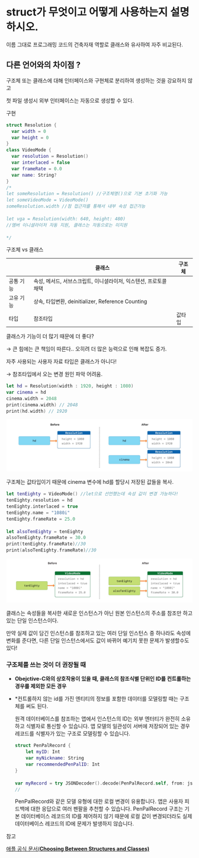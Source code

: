 # struct가 무엇이고 어떻게 사용하는지 설명하시오.

이름 그대로 프로그래밍 코드의 건축자재 역할로  클래스와 유사하여 자주 비교된다.


## 다른 언어와의 차이점 ?

구조체 또는 클래스에 대해 인터페이스와 구현체로 분리하여 생성하는 것을 강요하지 않고

 첫 파일 생성시 외부 인터페이스는 자동으로 생성할 수 있다.

구현

```swift
struct Resolution {
  var width = 0
  var height = 0
}
class VideoMode {
  var resolution = Resolution()
  var interlaced = false
  var frameRate = 0.0
  var name: String?
}
/*
let someResolution = Resolution() //구조체명()으로 기본 초기화 가능
let someVideoMode = VideoMode()
someResolution.width //점 접근자를 통해서 내부 속성 접근가능

let vga = Resolution(width: 640, height: 480) 
//멤버 이니셜라이저 자동 지원, 클래스는 자동으로는 미지원

*/
```

구조체 vs 클래스

|  | 클래스 | 구조체 |
| --- | --- | --- |
| 공통 기능 | 속성, 메서드, 서브스크립트, 이니셜라이저, 익스텐션, 프로토콜 채택 |  |
| 고유 기능 | 상속, 타입변환, deinitializer, Reference Counting |  |
| 타입 | 참조타입 | 값타입 |

클래스가 기능이 더 많기 때문에 더 좋다? 

→ 큰 힘에는 큰 책임이 따른다.. 오히려 더 많은 능력으로 인해 복잡도 증가. 

자주 사용되는 사용자 자료 타입은 클래스가 아니다!

→ 참조타입에서 오는 변경 원인 파악 어려움.

```swift
let hd = Resolution(width : 1920, height : 1080)
var cinema = hd
cinema.width = 2048
print(cinema.width) // 2048
print(hd.width) // 1920
```

![Untitled](./Untitled.png)

구조체는 값타입이기 때문에 cinema 변수에 hd를 할당시 저장된 값들을 복사.

```swift
let tenEighty = VideoMode() //let으로 선언했는데 속성 값이 변경 가능하다!
tenEighty.resolution = hd
tenEighty.interlaced = true
tenEighty.name = "1080i"
tenEighty.frameRate = 25.0

let alsoTenEighty = tenEighty
alsoTenEighty.frameRate = 30.0
print(tenEighty.frameRate)//30
print(alsoTenEighty.frameRate)//30
```

![Untitled](./Untitled%201.png)

클래스는 속성들을 복사한 새로운 인스턴스가 아닌 원본 인스턴스의 주소를 참조만 하고있는 단일 인스턴스이다.

만약 실제 값이 담긴 인스턴스를 참조하고 있는 여러 단일 인스턴스 중 하나라도 속성에 변화를 준다면, 다른 단일 인스턴스에서도 값이 바뀌어 예기치 못한 문제가 발생할수도 있다!

### 구조체를 쓰는 것이 더 권장될 때

- **Obejctive-C와의 상호작용이 있을 때, 클래스의 참조식별 단위인 ID를 컨트롤하는 경우를 제외한 모든 경우**
- *컨트롤하지 않는 id를 가진 엔티티의 정보를 포함한 데이터를 모델링할 때는 구조체를 써도 된다.
    
    원격 데이터베이스를 참조하는 앱에서 인스턴스의 ID는 외부 엔터티가 완전히 소유하고 식별자로 통신할 수 있습니다. 앱 모델의 일관성이 서버에 저장되어 있는 경우 레코드를 식별자가 있는 구조로 모델링할 수 있습니다.
    
    ```swift
    struct PenPalRecord {
        let myID: Int
        var myNickname: String
        var recommendedPenPalID: Int
    }
    
    var myRecord = try JSONDecoder().decode(PenPalRecord.self, from: jsonResponse)
    //
    ```
    
    PenPalRecord와 같은 모델 유형에 대한 로컬 변경이 유용합니다.  앱은 사용자 피드백에 대한 응답으로 여러 펜팔을 추천할 수 있습니다. PenPalRecord 구조는 기본 데이터베이스 레코드의 ID를 제어하지 않기 때문에 로컬 값이 변경되더라도 실제 데이터베이스 레코드의 ID에 문제가 발생하지 않습니다.
    

참고

[애플 공식 문서(****Choosing Between Structures and Classes)****](./참고/appleDocuForStruct.md)
